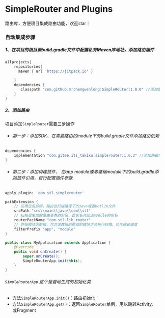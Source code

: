 # SimpleRouter and Plugins
路由库，方便项目集成路由功能，欢迎star！

### 自动集成步骤

##### 1、在项目的根目录build.gradle文件中配置私有Maven库地址，添加路由插件
```gradle
allprojects{
    repositories{
      maven { url 'https://jitpack.io' }
      
    }
    dependencies {
       classpath "com.github.mrchengwenlong:SimpleRouter:1.0.0" //添加路由插件
    }
}
```

#####  2、添加路由
项目添加`SimpleRouter`需要三步操作
- ###### 第一步：添加SDK、在需要路由的module下的build.gradle文件添加路由依赖
```gradle
dependencies {
    implementation "com.gitee.its_takiku:simplerouter:1.0.3" //添加路由库的依赖
}
```
- ###### 第二步：添加构建插件、 在app module或者基础module下的build.gradle添加插件引用，自行配置插件参数
```gradle
apply plugin: 'com.stl.simplerouter'

pathExtension {
    // 应用包名前缀，路由会扫描路径下的java或者kotlin文件
    srcPath "src\\main\\java\\com\\stl" 
    // 扫描后生成的路由表类的包名，此包名对应该module的包名
    routerPackName "com.stl.lib_router"
    // 匹配模块名前缀，包含该数组的前缀的模块才会执行扫描，优化编译速度
    filterPrefix "app", "module"
}
```

```java
public class MyApplication extends Application {
    @Override
    public void onCreate() {
        super.onCreate();
        SimpleRouterApp.init(this);
    }
}
```
######  `SimpleRouterApp` 这个是自动生成的初始化类
- 方法`SimpleRouterApp.init()`：路由初始化
- 方法`SimpleRouterApp.get()`：返回`SimpleRouter`单例，用以跳转Activity、或Fragment





